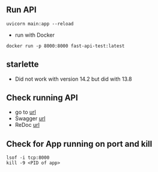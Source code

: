 ## Run API
```shell script
uvicorn main:app --reload
```
- run with Docker
```shell script
docker run -p 8000:8000 fast-api-test:latest
```
## starlette
- Did not work with version 14.2 but did with 13.8
## Check running API
- go to [url](http://127.0.0.1:8000/items/5?q=somequery)
- Swagger [url](http://127.0.0.1:8000/docs)
- ReDoc [url](http://127.0.0.1:8000/redoc)
## Check for App running on port and kill
```shell script
lsof -i tcp:8000 
kill -9 <PID of app>
```